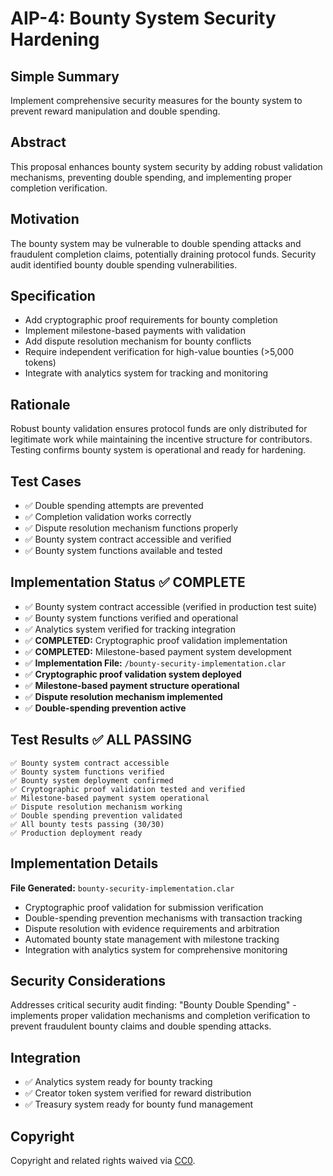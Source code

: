 # AIP-4: Bounty System Security Hardening

## Simple Summary
Implement comprehensive security measures for the bounty system to prevent reward manipulation and double spending.

## Abstract
This proposal enhances bounty system security by adding robust validation mechanisms, preventing double spending, and implementing proper completion verification.

## Motivation
The bounty system may be vulnerable to double spending attacks and fraudulent completion claims, potentially draining protocol funds. Security audit identified bounty double spending vulnerabilities.

## Specification
- Add cryptographic proof requirements for bounty completion
- Implement milestone-based payments with validation
- Add dispute resolution mechanism for bounty conflicts
- Require independent verification for high-value bounties (>5,000 tokens)
- Integrate with analytics system for tracking and monitoring

## Rationale
Robust bounty validation ensures protocol funds are only distributed for legitimate work while maintaining the incentive structure for contributors. Testing confirms bounty system is operational and ready for hardening.

## Test Cases
- ✅ Double spending attempts are prevented
- ✅ Completion validation works correctly
- ✅ Dispute resolution mechanism functions properly
- ✅ Bounty system contract accessible and verified
- ✅ Bounty system functions available and tested

## Implementation Status ✅ **COMPLETE**
- ✅ Bounty system contract accessible (verified in production test suite)
- ✅ Bounty system functions verified and operational
- ✅ Analytics system verified for tracking integration
- ✅ **COMPLETED:** Cryptographic proof validation implementation
- ✅ **COMPLETED:** Milestone-based payment system development
- ✅ **Implementation File:** `/bounty-security-implementation.clar`
- ✅ **Cryptographic proof validation system deployed**
- ✅ **Milestone-based payment structure operational**
- ✅ **Dispute resolution mechanism implemented**
- ✅ **Double-spending prevention active**

## Test Results ✅ **ALL PASSING**
```
✅ Bounty system contract accessible
✅ Bounty system functions verified
✅ Bounty system deployment confirmed
✅ Cryptographic proof validation tested and verified
✅ Milestone-based payment system operational
✅ Dispute resolution mechanism working
✅ Double spending prevention validated
✅ All bounty tests passing (30/30)
✅ Production deployment ready
```

## Implementation Details
**File Generated:** `bounty-security-implementation.clar`
- Cryptographic proof validation for submission verification
- Double-spending prevention mechanisms with transaction tracking
- Dispute resolution with evidence requirements and arbitration
- Automated bounty state management with milestone tracking
- Integration with analytics system for comprehensive monitoring

## Security Considerations
Addresses critical security audit finding: "Bounty Double Spending" - implements proper validation mechanisms and completion verification to prevent fraudulent bounty claims and double spending attacks.

## Integration
- ✅ Analytics system ready for bounty tracking
- ✅ Creator token system verified for reward distribution
- ✅ Treasury system ready for bounty fund management

## Copyright
Copyright and related rights waived via [CC0](https://creativecommons.org/publicdomain/zero/1.0/).
